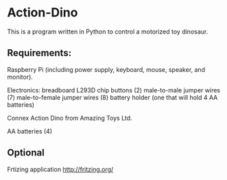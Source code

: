 # Action-Dino
This is a program written in Python to control a motorized toy dinosaur.

## Requirements:
  Raspberry Pi (including power supply, keyboard, mouse, speaker, and monitor).
  
  Electronics:
    breadboard
    L293D chip
    buttons (2)
    male-to-male jumper wires (7)
    male-to-female jumper wires (8)
    battery holder (one that will hold 4 AA batteries)
    
  Connex Action Dino from Amazing Toys Ltd.
  
  AA batteries (4)

## Optional
  Frtizing application
  http://fritzing.org/

